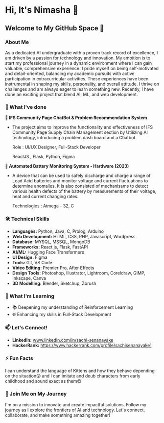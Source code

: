 # Hi, It's Nimasha 👋

## Welcome to My GitHub Space 🚀

### About Me

As a dedicated AI undergraduate with a proven track record of excellence, I am driven by a passion for technology and innovation. My ambition is to start my professional journey in a dynamic environment where I can gain valuable, comprehensive experience. I pride myself on being self-motivated and detail-oriented, balancing my academic pursuits with active participation in extracurricular activities. These experiences have been instrumental in shaping my skills, personality, and overall attitude. I thrive on challenges and am always eager to learn something new. Recently, I have done an exciting project that blend AI, ML, and web development.

### 🔭 What I've done

**🌟 IFS Community Page ChatBot & Problem Recommendation System**
-  The project aims to improve the functionality and effectiveness of IFS Community Page Supply Chain Management section by Utilizing AI technology, introducing a problem dash board and a Chatbot.
    <p>Role : UI/UX Designer, Full-Stack Developer</p>
    <p>ReactJS , Flask, Python, Figma</p>

**🪫 Automated Battery Monitoring System  - Hardware (2023)**
-   A device that can be used to safely discharge and charge a range of Lead Acid batteries and monitor voltage and current fluctuations to determine anomalies. It is also consisted of mechanisams to detect various health defects of the battery by measurements of their voltage, heat and current changing rates.
    <p>Technologies : Atmega - 32, C</p>

### 🛠️ Technical Skills

- **Languages:** Python, Java, C, Prolog, Arduino
- **Web Development:** HTML, CSS, PHP, Javascript, Wordpress
- **Database:** MYSQL, MSSQL, MongoDB
- **Frameworks:** React.js, Flask, FastAPI
- **AI/ML:** Hugging Face Transformers
- **UI Design:** Figma
- **Tools:** Git, VS Code
- **Video Editing:** Premier Pro, After Effects
- **Design Tools:** Photoshop, Illustrator, Lightroom, Coreldraw, GIMP, Inkscape, Canva
- **3D Modelling:** Blender, Sketchup, Zbrush

### 🌱 What I'm Learning

- 📚 Deepening my understanding of Reinforcement Learning
- 🌐 Enhancing my skills in Full-Stack Development

### 📫 Let's Connect!

- **LinkedIn:** www.linkedin.com/in/sachi-senanayake
- **HackerRank:** https://www.hackerrank.com/profile/sachisenanayake1
  
### ⚡ Fun Facts

I can understand the language of Kittens and how they behave depending on the situation😝 and  I can imitate and doub characters from early childhood and sound exact as them😋


### 🚀 Join Me on My Journey

I'm on a mission to innovate and create impactful solutions. Follow my journey as I explore the frontiers of AI and technology. Let's connect, collaborate, and make something amazing together!

